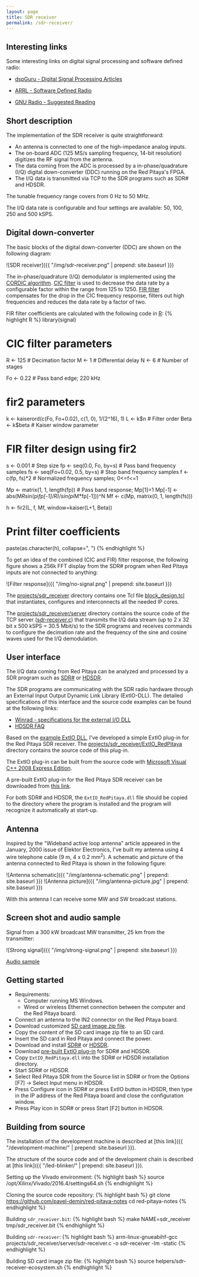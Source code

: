 ```yaml
---
layout: page
title: SDR receiver
permalink: /sdr-receiver/
---
```


Interesting links
-----

Some interesting links on digital signal processing and software defined radio:

 - [dspGuru - Digital Signal Processing Articles](http://www.dspguru.com/dsp/articles)

 - [ARRL - Software Defined Radio](http://www.arrl.org/software-defined-radio)

 - [GNU Radio - Suggested Reading](http://gnuradio.org/redmine/projects/gnuradio/wiki/SuggestedReading)

Short description
-----

The implementation of the SDR receiver is quite straightforward:

 - An antenna is connected to one of the high-impedance analog inputs.
 - The on-board ADC (125 MS/s sampling frequency, 14-bit resolution) digitizes the RF signal from the antenna.
 - The data coming from the ADC is processed by a in-phase/quadrature (I/Q) digital down-converter (DDC) running on the Red Pitaya's FPGA.
 - The I/Q data is transmitted via TCP to the SDR programs such as SDR# and HDSDR.

The tunable frequency range covers from 0 Hz to 50 MHz.

The I/Q data rate is configurable and four settings are available: 50, 100, 250 and 500 kSPS.

Digital down-converter
-----

The basic blocks of the digital down-converter (DDC) are shown on the following diagram:

![SDR receiver]({{ "/img/sdr-receiver.png" | prepend: site.baseurl }})

The in-phase/quadrature (I/Q) demodulator is implemented using the [CORDIC algorithm](http://www.xilinx.com/products/intellectual-property/cordic.html). [CIC filter](http://www.xilinx.com/products/intellectual-property/cic_compiler.html) is used to decrease the data rate by a configurable factor within the range from 125 to 1250. [FIR filter](http://www.xilinx.com/products/intellectual-property/fir_compiler.html) compensates for the drop in the CIC frequency response, filters out high frequencies and reduces the data rate by a factor of two.

FIR filter coefficients are calculated with the following code in [R](http://www.r-project.org):
{% highlight R %}
library(signal)

# CIC filter parameters
R <- 125                       # Decimation factor
M <- 1                         # Differential delay
N <- 6                         # Number of stages

Fo <- 0.22                     # Pass band edge; 220 kHz

# fir2 parameters
k <- kaiserord(c(Fo, Fo+0.02), c(1, 0), 1/(2^16), 1)
L <- k$n                       # Filter order
Beta <- k$beta                 # Kaiser window parameter

# FIR filter design using fir2
s <- 0.001                     # Step size
fp <- seq(0.0, Fo, by=s)       # Pass band frequency samples
fs <- seq(Fo+0.02, 0.5, by=s)  # Stop band frequency samples
f <- c(fp, fs)*2               # Normalized frequency samples; 0<=f<=1

Mp <- matrix(1, 1, length(fp)) # Pass band response; Mp[1]=1
Mp[-1] <- abs(M*R*sin(pi*fp[-1]/R)/sin(pi*M*fp[-1]))^N
Mf <- c(Mp, matrix(0, 1, length(fs)))

h <- fir2(L, f, Mf, window=kaiser(L+1, Beta))

# Print filter coefficients
paste(as.character(h), collapse=", ")
{% endhighlight %}

To get an idea of the combined (CIC and FIR) filter response, the following figure shows a 256k FFT display from the SDR# program when Red Pitaya inputs are not connected to anything:

![Filter response]({{ "/img/no-signal.png" | prepend: site.baseurl }})

The [projects/sdr_receiver](https://github.com/pavel-demin/red-pitaya-notes/tree/master/projects/sdr_receiver) directory contains one Tcl file [block_design.tcl](https://github.com/pavel-demin/red-pitaya-notes/blob/master/projects/sdr_receiver/block_design.tcl) that instantiates, configures and interconnects all the needed IP cores.

The [projects/sdr_receiver/server](https://github.com/pavel-demin/red-pitaya-notes/tree/master/projects/sdr_receiver/server) directory contains the source code of the TCP server ([sdr-receiver.c](https://github.com/pavel-demin/red-pitaya-notes/blob/master/projects/sdr_receiver/server/sdr-receiver.c)) that transmits the I/Q data stream (up to 2 x 32 bit x 500 kSPS = 30.5 Mbit/s) to the SDR programs and receives commands to configure the decimation rate and the frequency of the sine and cosine waves used for the I/Q demodulation.

User interface
-----

The I/Q data coming from Red Pitaya can be analyzed and processed by a SDR program such as [SDR#](http://sdrsharp.com/#download) or [HDSDR](http://www.hdsdr.de/).

The SDR programs are communicating with the SDR radio hardware through an External Input Output Dynamic Link Library (ExtIO-DLL). The detailed specifications of this interface and the source code examples can be found at the following links:

 - [Winrad - specifications for the external I/O DLL](http://www.winrad.org/bin/Winrad_Extio.pdf)
 - [HDSDR FAQ](http://www.hdsdr.de/faq.html)

Based on the [example ExtIO DLL](http://hdsdr.de/download/ExtIO/ExtIO_Demo_101.zip), I've developed a simple ExtIO plug-in for the Red Pitaya SDR receiver. The [projects/sdr_receiver/ExtIO_RedPitaya](https://github.com/pavel-demin/red-pitaya-notes/tree/master/projects/sdr_receiver/ExtIO_RedPitaya) directory contains the source code of this plug-in.

The ExtIO plug-in can be built from the source code with [Microsoft Visual C++ 2008 Express Edition](http://go.microsoft.com/?linkid=7729279).

A pre-built ExtIO plug-in for the Red Pitaya SDR receiver can be downloaded from [this link](https://www.dropbox.com/sh/5fy49wae6xwxa8a/AADBqDFBJpAnkcpAEARf5xQNa/sdr/ExtIO_RedPitaya.dll?dl=1).

For both SDR# and HDSDR, the `ExtIO_RedPitaya.dll` file should be copied to the directory where the program is installed and the program will recognize it automatically at start-up.

Antenna
-----

Inspired by the "Wideband active loop antenna" article appeared in the January, 2000 issue of Elektor Electronics, I've built my antenna using 4 wire telephone cable (9 m, 4 x 0.2 mm<sup>2</sup>). A schematic and picture of the antenna connected to Red Pitaya is shown in the following figure:

![Antenna schematic]({{ "/img/antenna-schematic.png" | prepend: site.baseurl }}) ![Antenna picture]({{ "/img/antenna-picture.jpg" | prepend: site.baseurl }})

With this antenna I can receive some MW and SW broadcast stations.

Screen shot and audio sample
-----

Signal from a 300 kW broadcast MW transmitter, 25 km from the transmitter:

![Strong signal]({{ "/img/strong-signal.png" | prepend: site.baseurl }})

[Audio sample](https://www.dropbox.com/sh/5fy49wae6xwxa8a/AAB5D6JQtyf3bQB_U65cnMIba/sdr/strong-signal.wav?dl=1)

Getting started
-----

 - Requirements:
   - Computer running MS Windows.
   - Wired or wireless Ethernet connection between the computer and the Red Pitaya board.
 - Connect an antenna to the IN2 connector on the Red Pitaya board.
 - Download customized [SD card image zip file](https://www.dropbox.com/sh/5fy49wae6xwxa8a/AACcQ6HrPC3GCAxfkL4Pjrpwa/sdr/ecosystem-0.92-65-35575ed-sdr-receiver.zip?dl=1).
 - Copy the content of the SD card image zip file to an SD card.
 - Insert the SD card in Red Pitaya and connect the power.
 - Download and install [SDR#](https://www.dropbox.com/sh/5fy49wae6xwxa8a/AAAdAcU238cppWziK4xPRIADa/sdr/sdrsharp_v1.0.0.1361_with_plugins.zip?dl=1) or [HDSDR](http://www.hdsdr.de/).
 - Download [pre-built ExtIO plug-in](https://www.dropbox.com/sh/5fy49wae6xwxa8a/AADBqDFBJpAnkcpAEARf5xQNa/sdr/ExtIO_RedPitaya.dll?dl=1) for SDR# and HDSDR.
 - Copy `ExtIO_RedPitaya.dll` into the SDR# or HDSDR installation directory.
 - Start SDR# or HDSDR.
 - Select Red Pitaya SDR from the Source list in SDR# or from the Options [F7] &rarr; Select Input menu in HDSDR.
 - Press Configure icon in SDR# or press ExtIO button in HDSDR, then type in the IP address of the Red Pitaya board and close the configuration window.
 - Press Play icon in SDR# or press Start [F2] button in HDSDR.

Building from source
-----

The installation of the development machine is described at [this link]({{ "/development-machine/" | prepend: site.baseurl }}).

The structure of the source code and of the development chain is described at [this link]({{ "/led-blinker/" | prepend: site.baseurl }}).

Setting up the Vivado environment:
{% highlight bash %}
source /opt/Xilinx/Vivado/2016.4/settings64.sh
{% endhighlight %}

Cloning the source code repository:
{% highlight bash %}
git clone https://github.com/pavel-demin/red-pitaya-notes
cd red-pitaya-notes
{% endhighlight %}

Building `sdr_receiver.bit`:
{% highlight bash %}
make NAME=sdr_receiver tmp/sdr_receiver.bit
{% endhighlight %}

Building `sdr-receiver`:
{% highlight bash %}
arm-linux-gnueabihf-gcc projects/sdr_receiver/server/sdr-receiver.c -o sdr-receiver -lm -static
{% endhighlight %}

Building SD card image zip file:
{% highlight bash %}
source helpers/sdr-receiver-ecosystem.sh
{% endhighlight %}
